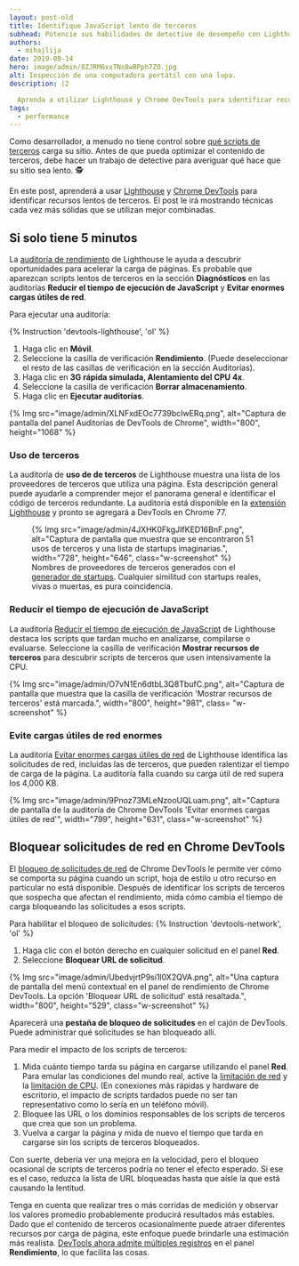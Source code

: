 ```yaml
---
layout: post-old
title: Identifique JavaScript lento de terceros
subhead: Potencie sus habilidades de detective de desempeño con Lighthouse y Chrome DevTools.
authors:
  - mihajlija
date: 2019-08-14
hero: image/admin/8ZJRM6xxTNs8wBPph7ZO.jpg
alt: Inspección de una computadora portátil con una lupa.
description: |2

  Aprenda a utilizar Lighthouse y Chrome DevTools para identificar recursos lentos de terceros.
tags:
  - performance
---
```


Como desarrollador, a menudo no tiene control sobre [qué scripts de terceros](/third-party-javascript/#network) carga su sitio. Antes de que pueda optimizar el contenido de terceros, debe hacer un trabajo de detective para averiguar qué hace que su sitio sea lento. 🕵️

En este post, aprenderá a usar [Lighthouse](https://developers.google.com/web/tools/lighthouse/) y [Chrome DevTools](https://developers.google.com/web/tools/chrome-devtools/) para identificar recursos lentos de terceros. El post le irá mostrando técnicas cada vez más sólidas que se utilizan mejor combinadas.

## Si solo tiene 5 minutos

La [auditoría de rendimiento](/lighthouse-performance) de Lighthouse le ayuda a descubrir oportunidades para acelerar la carga de páginas. Es probable que aparezcan scripts lentos de terceros en la sección **Diagnósticos** en las auditorías **Reducir el tiempo de ejecución de JavaScript** y **Evitar enormes cargas útiles de red**.

Para ejecutar una auditoría:

{% Instruction 'devtools-lighthouse', 'ol' %}

1. Haga clic en **Móvil**.
2. Seleccione la casilla de verificación **Rendimiento**. (Puede deseleccionar el resto de las casillas de verificación en la sección Auditorías).
3. Haga clic en **3G rápida simulada, Alentamiento del CPU 4x**.
4. Seleccione la casilla de verificación **Borrar almacenamiento**.
5. Haga clic en **Ejecutar auditorías**.

{% Img src="image/admin/XLNFxdEOc7739bcIwERq.png", alt="Captura de pantalla del panel Auditorías de DevTools de Chrome", width="800", height="1068" %}

### Uso de terceros

La auditoría de **uso de de terceros** de Lighthouse muestra una lista de los proveedores de terceros que utiliza una página. Esta descripción general puede ayudarle a comprender mejor el panorama general e identificar el código de terceros redundante. La auditoría está disponible en la [extensión Lighthouse](https://chrome.google.com/webstore/detail/lighthouse/blipmdconlkpinefehnmjammfjpmpbjk?hl=en) y pronto se agregará a DevTools en Chrome 77.

<figure class="w-figure">{% Img src="image/admin/4JXHK0FkgJIfKED16BnF.png", alt="Captura de pantalla que muestra que se encontraron 51 usos de terceros y una lista de startups imaginarias.", width="728", height="646", class="w-screenshot" %}<figcaption class="w-figcaption"> Nombres de proveedores de terceros generados con el <a href="http://tiffzhang.com/startup/?s=641553836036">generador de startups</a>. Cualquier similitud con startups reales, vivas o muertas, es pura coincidencia.</figcaption></figure>

### Reducir el tiempo de ejecución de JavaScript

La auditoría [Reducir el tiempo de ejecución de JavaScript](/bootup-time) de Lighthouse destaca los scripts que tardan mucho en analizarse, compilarse o evaluarse. Seleccione la casilla de verificación **Mostrar recursos de terceros** para descubrir scripts de terceros que usen intensivamente la CPU.

{% Img src="image/admin/O7vN1En6dtbL3Q8TbufC.png", alt="Captura de pantalla que muestra que la casilla de verificación 'Mostrar recursos de terceros' está marcada.", width="800", height="981", class= "w-screenshot" %}

### Evite cargas útiles de red enormes

La auditoría [Evitar enormes cargas útiles de red](/total-byte-weight) de Lighthouse identifica las solicitudes de red, incluidas las de terceros, que pueden ralentizar el tiempo de carga de la página. La auditoría falla cuando su carga útil de red supera los 4,000 KB.

{% Img src="image/admin/9Pnoz73MLeNzooUQLuam.png", alt="Captura de pantalla de la auditoría de Chrome DevTools 'Evitar enormes cargas útiles de red'", width="799", height="631", class="w-screenshot" %}

## Bloquear solicitudes de red en Chrome DevTools

El [bloqueo de solicitudes de red](https://developer.chrome.com/docs/devtools/network/#block) de Chrome DevTools le permite ver cómo se comporta su página cuando un script, hoja de estilo u otro recurso en particular no está disponible. Después de identificar los scripts de terceros que sospecha que afectan el rendimiento, mida cómo cambia el tiempo de carga bloqueando las solicitudes a esos scripts.

Para habilitar el bloqueo de solicitudes: {% Instruction 'devtools-network', 'ol' %}

1. Haga clic con el botón derecho en cualquier solicitud en el panel **Red**.
2. Seleccione **Bloquear URL de solicitud**.

{% Img src="image/admin/UbedvjrtP9si1l0X2QVA.png", alt="Una captura de pantalla del menú contextual en el panel de rendimiento de Chrome DevTools. La opción 'Bloquear URL de solicitud' está resaltada.", width="800", height="529", class="w-screenshot" %}

Aparecerá una **pestaña de bloqueo de solicitudes** en el cajón de DevTools. Puede administrar qué solicitudes se han bloqueado allí.

Para medir el impacto de los scripts de terceros:

1. Mida cuánto tiempo tarda su página en cargarse utilizando el panel **Red**. Para emular las condiciones del mundo real, active la [limitación de red](https://developer.chrome.com/docs/devtools/network/#throttle) y la [limitación de CPU](https://developers.google.com/web/updates/2017/07/devtools-release-notes#throttling). (En conexiones más rápidas y hardware de escritorio, el impacto de scripts tardados puede no ser tan representativo como lo sería en un teléfono móvil).
2. Bloquee las URL o los dominios responsables de los scripts de terceros que crea que son un problema.
3. Vuelva a cargar la página y mida de nuevo el tiempo que tarda en cargarse sin los scripts de terceros bloqueados.

Con suerte, debería ver una mejora en la velocidad, pero el bloqueo ocasional de scripts de terceros podría no tener el efecto esperado. Si ese es el caso, reduzca la lista de URL bloqueadas hasta que aísle la que está causando la lentitud.

Tenga en cuenta que realizar tres o más corridas de medición y observar los valores promedio probablemente producirá resultados más estables. Dado que el contenido de terceros ocasionalmente puede atraer diferentes recursos por carga de página, este enfoque puede brindarle una estimación más realista. [DevTools ahora admite múltiples registros](https://twitter.com/ChromeDevTools/status/963820146388221952) en el panel  **Rendimiento**, lo que facilita las cosas.

